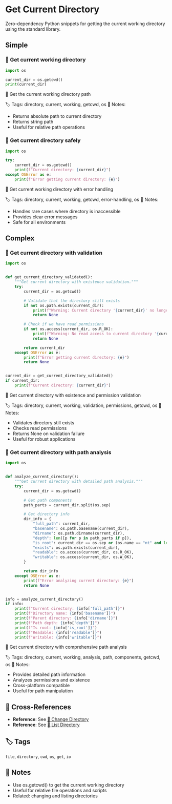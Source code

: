 # Get Current Directory

Zero-dependency Python snippets for getting the current working directory using the standard library.

## Simple

### 🧩 Get current working directory

```python
import os

current_dir = os.getcwd()
print(current_dir)
```

📂 Get the current working directory path

🏷️ Tags: directory, current, working, getcwd, os
📝 Notes:
- Returns absolute path to current directory
- Returns string path
- Useful for relative path operations

### 🧩 Get current directory safely

```python
import os

try:
    current_dir = os.getcwd()
    print(f"Current directory: {current_dir}")
except OSError as e:
    print(f"Error getting current directory: {e}")
```

📂 Get current working directory with error handling

🏷️ Tags: directory, current, working, getcwd, error-handling, os
📝 Notes:
- Handles rare cases where directory is inaccessible
- Provides clear error messages
- Safe for all environments

## Complex

### 🧩 Get current directory with validation

```python
import os


def get_current_directory_validated():
    """Get current directory with existence validation."""
    try:
        current_dir = os.getcwd()

        # Validate that the directory still exists
        if not os.path.exists(current_dir):
            print(f"Warning: Current directory '{current_dir}' no longer exists")
            return None

        # Check if we have read permissions
        if not os.access(current_dir, os.R_OK):
            print(f"Warning: No read access to current directory '{current_dir}'")
            return None

        return current_dir
    except OSError as e:
        print(f"Error getting current directory: {e}")
        return None


current_dir = get_current_directory_validated()
if current_dir:
    print(f"Current directory: {current_dir}")
```

📂 Get current directory with existence and permission validation

🏷️ Tags: directory, current, working, validation, permissions, getcwd, os
📝 Notes:
- Validates directory still exists
- Checks read permissions
- Returns None on validation failure
- Useful for robust applications

### 🧩 Get current directory with path analysis

```python
import os


def analyze_current_directory():
    """Get current directory with detailed path analysis."""
    try:
        current_dir = os.getcwd()

        # Get path components
        path_parts = current_dir.split(os.sep)

        # Get directory info
        dir_info = {
            "full_path": current_dir,
            "basename": os.path.basename(current_dir),
            "dirname": os.path.dirname(current_dir),
            "depth": len([p for p in path_parts if p]),
            "is_root": current_dir == os.sep or (os.name == "nt" and len(current_dir) <= 3),
            "exists": os.path.exists(current_dir),
            "readable": os.access(current_dir, os.R_OK),
            "writable": os.access(current_dir, os.W_OK),
        }

        return dir_info
    except OSError as e:
        print(f"Error analyzing current directory: {e}")
        return None


info = analyze_current_directory()
if info:
    print(f"Current directory: {info['full_path']}")
    print(f"Directory name: {info['basename']}")
    print(f"Parent directory: {info['dirname']}")
    print(f"Path depth: {info['depth']}")
    print(f"Is root: {info['is_root']}")
    print(f"Readable: {info['readable']}")
    print(f"Writable: {info['writable']}")
```

📂 Get current directory with comprehensive path analysis

🏷️ Tags: directory, current, working, analysis, path, components, getcwd, os
📝 Notes:
- Provides detailed path information
- Analyzes permissions and existence
- Cross-platform compatible
- Useful for path manipulation

## 🔗 Cross-References

- **Reference**: See [📂 Change Directory](./change_directory.md)
- **Reference**: See [📂 List Directory](./list_directory.md)

## 🏷️ Tags

`file`, `directory`, `cwd`, `os`, `get`, `io`

## 📝 Notes

- Use os.getcwd() to get the current working directory
- Useful for relative file operations and scripts
- Related: changing and listing directories
